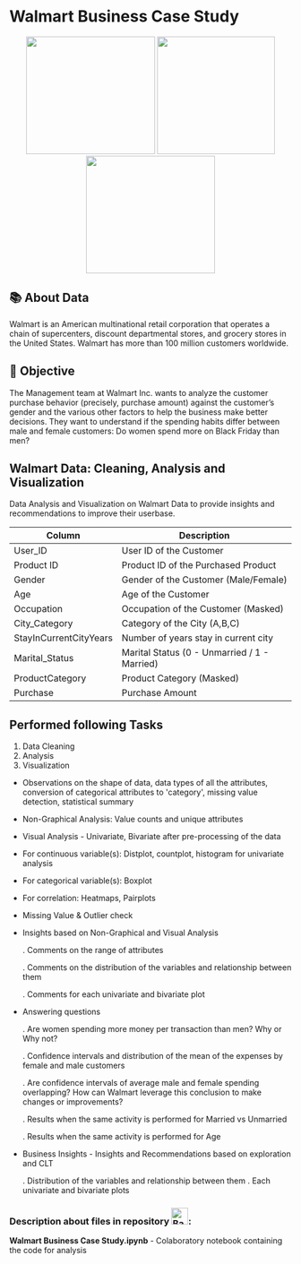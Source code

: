 # Walmart Business Case Study
<div align="center">
  <img src="https://github.com/yashika-malhotra/Walmart-Business-Case-Study/assets/154385962/24246d7f-b8f1-4ff8-8c66-142999cd9f9a" width = 230 height =210/>
  <img src="https://github.com/yashika-malhotra/Walmart-Business-Case-Study/assets/154385962/94c9b804-ebb0-41c3-b9cc-277e529b9561" width = 210 height =210/>
  <img src="https://github.com/yashika-malhotra/Walmart-Business-Case-Study/assets/154385962/46770af5-bfed-4b53-a42c-312423b92823" width = 230 height =210/>
</div>

## 📚 About Data
Walmart is an American multinational retail corporation that operates a chain of supercenters, discount departmental stores, and grocery stores in the United States.
Walmart has more than 100 million customers worldwide.

## 🎯 Objective
The Management team at Walmart Inc. wants to analyze the customer purchase behavior (precisely, purchase amount) against the customer’s gender and the various other factors to help the business make better decisions. They want to understand if the spending habits differ between male and female customers: Do women spend more on Black Friday than men?

## Walmart Data: Cleaning, Analysis and Visualization
Data Analysis and Visualization on Walmart Data to provide insights and recommendations to improve their userbase.

Column | Description | 
--- | --- 
User_ID | User ID of the Customer | 
Product ID | Product ID of the Purchased Product | 
Gender | Gender of the Customer (Male/Female) | 
Age | Age of the Customer| 
Occupation | 	Occupation of the Customer (Masked) |
City_Category | Category of the City (A,B,C) | 
StayInCurrentCityYears | Number of years stay in current city | 
Marital_Status |  Marital Status (0 - Unmarried / 1 - Married) | 
ProductCategory | Product Category (Masked) | 
Purchase | Purchase Amount | 


## Performed following Tasks
1. Data Cleaning
2. Analysis
3. Visualization

- Observations on the shape of data, data types of all the attributes, conversion of categorical attributes to 'category', missing value detection, statistical summary

- Non-Graphical Analysis: Value counts and unique attributes ​
- Visual Analysis - Univariate, Bivariate after pre-processing of the data
- For continuous variable(s): Distplot, countplot, histogram for univariate analysis 
- For categorical variable(s): Boxplot 
- For correlation: Heatmaps, Pairplots 
- Missing Value & Outlier check

- Insights based on Non-Graphical and Visual Analysis
  
    . Comments on the range of attributes
  
    . Comments on the distribution of the variables and relationship between them
  
    . Comments for each univariate and bivariate plot

- Answering questions
  
  . Are women spending more money per transaction than men? Why or Why not?
  
  . Confidence intervals and distribution of the mean of the expenses by female and male customers
  
  . Are confidence intervals of average male and female spending overlapping? How can Walmart leverage this conclusion to make changes or improvements?
  
  . Results when the same activity is performed for Married vs Unmarried
  
  . Results when the same activity is performed for Age
  

- Business Insights - Insights and Recommendations based on exploration and CLT
  
  . Distribution of the variables and relationship between them
  . Each univariate and bivariate plots


### Description about files in repository <img src="https://raw.githubusercontent.com/Tarikul-Islam-Anik/Animated-Fluent-Emojis/master/Emojis/Hand%20gestures/Backhand%20Index%20Pointing%20Down%20Light%20Skin%20Tone.png" alt="Backhand Index Pointing Down Light Skin Tone" width="30" height="30" />:


**Walmart Business Case Study.ipynb** - Colaboratory notebook containing the code for analysis
